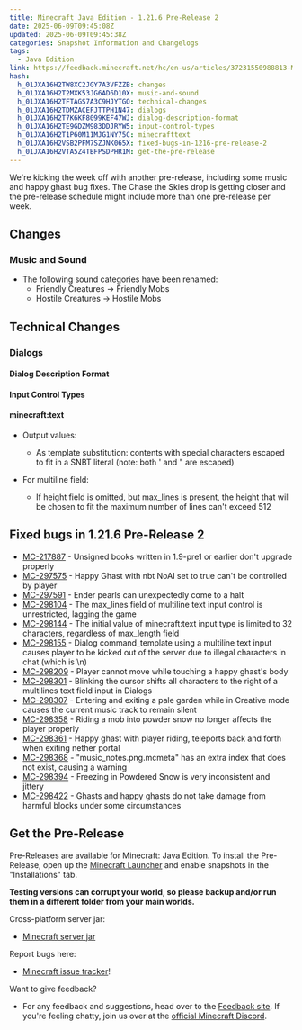 ```yaml
---
title: Minecraft Java Edition - 1.21.6 Pre-Release 2
date: 2025-06-09T09:45:08Z
updated: 2025-06-09T09:45:38Z
categories: Snapshot Information and Changelogs
tags:
  - Java Edition
link: https://feedback.minecraft.net/hc/en-us/articles/37231550988813-Minecraft-Java-Edition-1-21-6-Pre-Release-2
hash:
  h_01JXA16H2TW8XC2JGY7A3VFZZB: changes
  h_01JXA16H2T2MXK53JG6AD6D10X: music-and-sound
  h_01JXA16H2TFTAGS7A3C9HJYTGQ: technical-changes
  h_01JXA16H2TDMZACEFJTTPH1N47: dialogs
  h_01JXA16H2T7K6KF8099KEF47WJ: dialog-description-format
  h_01JXA16H2TE9GDZM983DDJRYW5: input-control-types
  h_01JXA16H2T1P60M11MJG1NY75C: minecrafttext
  h_01JXA16H2VSB2PFM7SZJNK065X: fixed-bugs-in-1216-pre-release-2
  h_01JXA16H2VTA5Z4TBFPSDPHR1M: get-the-pre-release
---
```


We're kicking the week off with another pre-release, including some music and happy ghast bug fixes. The Chase the Skies drop is getting closer and the pre-release schedule might include more than one pre-release per week.

## Changes

### Music and Sound

- The following sound categories have been renamed:
  - Friendly Creatures -\> Friendly Mobs
  - Hostile Creatures -\> Hostile Mobs

## Technical Changes

### Dialogs

#### **Dialog Description Format**

#### Input Control Types

#### minecraft:text

- Output values:

  - As template substitution: contents with special characters escaped to fit in a SNBT literal (note: both ' and " are escaped)

- For multiline field:

  - If height field is omitted, but max_lines is present, the height that will be chosen to fit the maximum number of lines can't exceed 512

## Fixed bugs in 1.21.6 Pre-Release 2

- [MC-217887](https://bugs.mojang.com/browse/MC-217887) - Unsigned books written in 1.9-pre1 or earlier don't upgrade properly
- [MC-297575](https://bugs.mojang.com/browse/MC-297575) - Happy Ghast with nbt NoAI set to true can't be controlled by player
- [MC-297591](https://bugs.mojang.com/browse/MC-297591) - Ender pearls can unexpectedly come to a halt
- [MC-298104](https://bugs.mojang.com/browse/MC-298104) - The max_lines field of multiline text input control is unrestricted, lagging the game
- [MC-298144](https://bugs.mojang.com/browse/MC-298144) - The initial value of minecraft:text input type is limited to 32 characters, regardless of max_length field
- [MC-298155](https://bugs.mojang.com/browse/MC-298155) - Dialog command_template using a multiline text input causes player to be kicked out of the server due to illegal characters in chat (which is \n)
- [MC-298209](https://bugs.mojang.com/browse/MC-298209) - Player cannot move while touching a happy ghast's body
- [MC-298301](https://bugs.mojang.com/browse/MC-298301) - Blinking the cursor shifts all characters to the right of a multilines text field input in Dialogs
- [MC-298307](https://bugs.mojang.com/browse/MC-298307) - Entering and exiting a pale garden while in Creative mode causes the current music track to remain silent
- [MC-298358](https://bugs.mojang.com/browse/MC-298358) - Riding a mob into powder snow no longer affects the player properly
- [MC-298361](https://bugs.mojang.com/browse/MC-298361) - Happy ghast with player riding, teleports back and forth when exiting nether portal
- [MC-298368](https://bugs.mojang.com/browse/MC-298368) - "music_notes.png.mcmeta" has an extra index that does not exist, causing a warning
- [MC-298394](https://bugs.mojang.com/browse/MC-298394) - Freezing in Powdered Snow is very inconsistent and jittery
- [MC-298422](https://bugs.mojang.com/browse/MC-298422) - Ghasts and happy ghasts do not take damage from harmful blocks under some circumstances

## Get the Pre-Release

Pre-Releases are available for Minecraft: Java Edition. To install the Pre-Release, open up the [Minecraft Launcher](https://www.minecraft.net/content/minecraft-net/language-masters/download) and enable snapshots in the "Installations" tab.

**Testing versions can corrupt your world, so please backup and/or run them in a different folder from your main worlds.**

Cross-platform server jar:

- [Minecraft server jar](https://piston-data.mojang.com/v1/objects/67fcbd0cf180f7223fa52c58e5c6a7ac05145686/server.jar)

Report bugs here:

- [Minecraft issue tracker](https://bugs.mojang.com/projects/MC/summary)!

Want to give feedback?

- For any feedback and suggestions, head over to the [Feedback site](https://feedback.minecraft.net/). If you're feeling chatty, join us over at the [official Minecraft Discord](https://discordapp.com/invite/minecraft).
